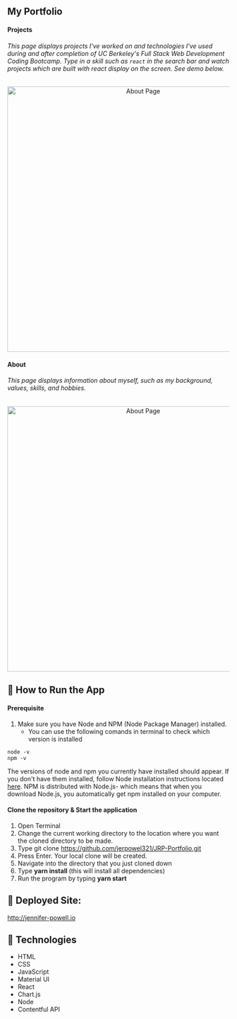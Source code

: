 ## My Portfolio 


#### Projects
###### This page displays projects I've worked on and technologies I've used during and after completion of UC Berkeley's Full Stack Web Development Coding Bootcamp. Type in a skill such as `react` in the search bar and watch projects which are built with react display on the screen. See demo below.  
<p align="center">
<img src="https://media.giphy.com/media/UWszXSxB0Hxw8FiD8C/giphy.gif" alt="About Page" width="600" >
</p>

#### About
###### This page displays information about myself, such as my background, values, skills, and hobbies. 
<p align="center">
<img src="https://media.giphy.com/media/S4Go3Q8PDfqzOQHNbJ/giphy.gif" alt="About Page" width="600" >
</p>


## 🔑 How to Run the App

#### Prerequisite
1. Make sure you have Node and NPM (Node Package Manager) installed. 
    - You can use the following comands in terminal to check which version is installed 

```
node -v  
npm -v
```
The versions of node and npm you currently have installed should appear. If you don't have them installed, follow Node installation instructions located [here](https://nodejs.org/en/download/). NPM is distributed with Node.js- which means that when you download Node.js, you automatically get npm installed on your computer.

#### Clone the repository & Start the application
1. Open Terminal
2. Change the current working directory to the location where you want the cloned directory to be made.
3. Type git clone https://github.com/jerpowel321/JRP-Portfolio.git
4. Press Enter. Your local clone will be created.
5. Navigate into the directory that you just cloned down 
6. Type <b> yarn install </b>  (this will install all dependencies)
7. Run the program by typing <b> yarn start </b>

## :rocket: Deployed Site: 
http://jennifer-powell.io

## :wrench: Technologies

- HTML
- CSS
- JavaScript
- Material UI
- React
- Chart.js
- Node
- Contentful API
